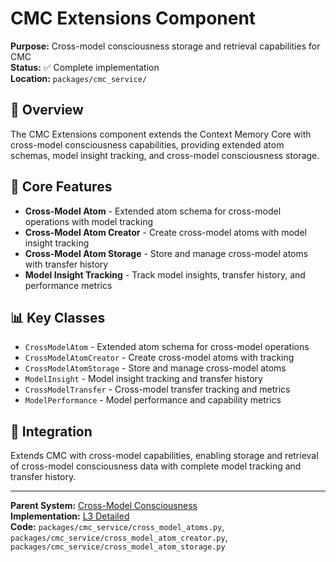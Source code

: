 # CMC Extensions Component

**Purpose:** Cross-model consciousness storage and retrieval capabilities for CMC  
**Status:** ✅ Complete implementation  
**Location:** `packages/cmc_service/`  

## 🎯 **Overview**

The CMC Extensions component extends the Context Memory Core with cross-model consciousness capabilities, providing extended atom schemas, model insight tracking, and cross-model consciousness storage.

## 🔧 **Core Features**

- **Cross-Model Atom** - Extended atom schema for cross-model operations with model tracking
- **Cross-Model Atom Creator** - Create cross-model atoms with model insight tracking
- **Cross-Model Atom Storage** - Store and manage cross-model atoms with transfer history
- **Model Insight Tracking** - Track model insights, transfer history, and performance metrics

## 📊 **Key Classes**

- `CrossModelAtom` - Extended atom schema for cross-model operations
- `CrossModelAtomCreator` - Create cross-model atoms with tracking
- `CrossModelAtomStorage` - Store and manage cross-model atoms
- `ModelInsight` - Model insight tracking and transfer history
- `CrossModelTransfer` - Cross-model transfer tracking and metrics
- `ModelPerformance` - Model performance and capability metrics

## 🔄 **Integration**

Extends CMC with cross-model capabilities, enabling storage and retrieval of cross-model consciousness data with complete model tracking and transfer history.

---

**Parent System:** [Cross-Model Consciousness](../../README.md)  
**Implementation:** [L3 Detailed](../../L3_detailed.md)  
**Code:** `packages/cmc_service/cross_model_atoms.py`, `packages/cmc_service/cross_model_atom_creator.py`, `packages/cmc_service/cross_model_atom_storage.py`
